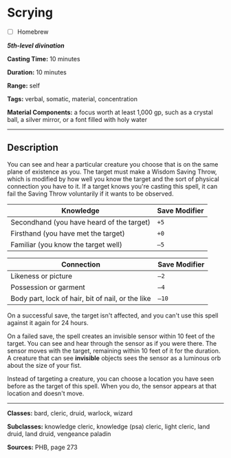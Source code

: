 # Scrying

- [ ] Homebrew

***5th-level divination***

**Casting Time:** 10 minutes

**Duration:** 10 minutes

**Range:** self

**Tags:** verbal, somatic, material, concentration

**Material Components:** a focus worth at least 1,000 gp, such as a crystal ball, a silver mirror, or a font filled with holy water

---

## Description
You can see and hear a particular creature you choose that is on the same plane of existence as you.
The target must make a Wisdom Saving Throw, which is modified by how well you know the target and the sort of physical connection you have to it.
If a target knows you're casting this spell, it can fail the Saving Throw voluntarily if it wants to be observed.

| Knowledge                                 | Save Modifier |
|-------------------------------------------|---------------|
| Secondhand (you have heard of the target) | `+5`          |
| Firsthand (you have met the target)       | `+0`          |
| Familiar (you know the target well)       | `–5`          |

| Connection                                        | Save Modifier |
|---------------------------------------------------|---------------|
| Likeness or picture                               | `–2`          |
| Possession or garment                             | `–4`          |
| Body part, lock of hair, bit of nail, or the like | `–10`         |

On a successful save, the target isn't affected, and you can't use this spell against it again for 24 hours.

On a failed save, the spell creates an invisible sensor within 10 feet of the target.
You can see and hear through the sensor as if you were there.
The sensor moves with the target, remaining within 10 feet of it for the duration.
A creature that can see **invisible** objects sees the sensor as a luminous orb about the size of your fist.

Instead of targeting a creature, you can choose a location you have seen before as the target of this spell.
When you do, the sensor appears at that location and doesn't move.

---

**Classes:** bard, cleric, druid, warlock, wizard

**Subclasses:** knowledge cleric, knowledge (psa) cleric, light cleric, land druid, land druid, vengeance paladin

**Sources:** PHB, page 273
